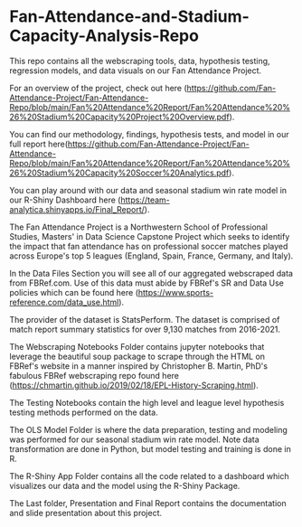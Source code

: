 # Fan-Attendance-and-Stadium-Capacity-Analysis-Repo
This repo contains all the webscraping tools, data, hypothesis testing, regression models, and data visuals on our Fan Attendance Project.

For an overview of the project, check out here (https://github.com/Fan-Attendance-Project/Fan-Attendance-Repo/blob/main/Fan%20Attendance%20Report/Fan%20Attendance%20%26%20Stadium%20Capacity%20Project%20Overview.pdf).

You can find our methodology, findings, hypothesis tests, and model in our full report here(https://github.com/Fan-Attendance-Project/Fan-Attendance-Repo/blob/main/Fan%20Attendance%20Report/Fan%20Attendance%20%26%20Stadium%20Capacity%20Soccer%20Analytics.pdf).

You can play around with our data and seasonal stadium win rate model in our R-Shiny Dashboard here (https://team-analytica.shinyapps.io/Final_Report/).

The Fan Attendance Project is a Northwestern School of Professional Studies, Masters' in Data Science Capstone Project which seeks to identify the impact that fan attendance has on professional soccer matches played across Europe's top 5 leagues (England, Spain, France, Germany, and Italy).

In the Data Files Section you will see all of our aggregated webscraped data from FBRef.com. Use of this data must abide by FBRef's SR and Data Use policies which can be found here (https://www.sports-reference.com/data_use.html).

The provider of the dataset is StatsPerform. The dataset is comprised of match report summary statistics for over 9,130 matches from 2016-2021.

The Webscraping Notebooks Folder contains jupyter notebooks that leverage the beautiful soup package to scrape through the HTML on FBRef's website in a manner inspired by Christopher B. Martin, PhD's fabulous FBRef webscraping repo found here (https://chmartin.github.io/2019/02/18/EPL-History-Scraping.html).

The Testing Notebooks contain the high level and league level hypothesis testing methods performed on the data.

The OLS Model Folder is where the data preparation, testing and modeling was performed for our seasonal stadium win rate model. Note data transformation are done in Python, but model testing and training is done in R.

The R-Shiny App Folder contains all the code related to a dashboard which visualizes our data and the model using the R-Shiny Package.

The Last folder, Presentation and Final Report contains the documentation and slide presentation about this project. 
